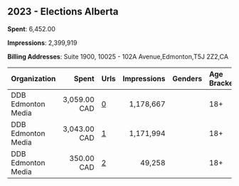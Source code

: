 ## 2023 - Elections Alberta 
**Spent**: 6,452.00

**Impressions**: 2,399,919

**Billing Addresses**: Suite 1900, 10025 - 102A Avenue,Edmonton,T5J 2Z2,CA

|Organization|Spent|Urls|Impressions|Genders|Age Brackets|Country Codes|
|:---|---:|:---|---:|:---|:---|:---|
|DDB Edmonton Media|3,059.00 CAD|[0](https://www.snap.com/political-ads/asset/e785e09c0346975dcb8ede62914f60eccd4e11e07d8723d7155a78ac3b518b17?mediaType=mp4)|1,178,667||18+|canada|
|DDB Edmonton Media|3,043.00 CAD|[1](https://www.snap.com/political-ads/asset/d3030edb01b2150c134bd5fd526249dd0025cdf2facdc5ef870326e199f2df5e?mediaType=mp4)|1,171,994||18+|canada|
|DDB Edmonton Media|350.00 CAD|[2](https://www.snap.com/political-ads/asset/d3030edb01b2150c134bd5fd526249dd0025cdf2facdc5ef870326e199f2df5e?mediaType=mp4)|49,258||18+|canada|
